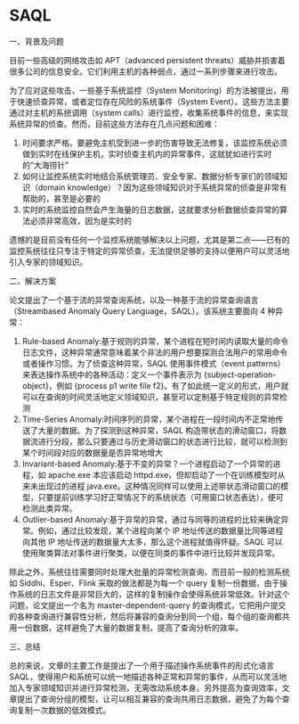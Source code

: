 # SAQL


一、背景及问题

目前一些高级的网络攻击如 APT（advanced persistent threats）威胁并损害着很多公司的信息安全。它们利用主机的各种弱点，通过一系列步骤来进行攻击。

为了应对这些攻击，一些基于系统监控（System Monitoring）的方法被提出，用于快速侦查异常，或者定位存在风险的系统事件（System Event）。这些方法主要通过对主机的系统调用（system calls）进行监控，收集系统事件的信息，来实现系统异常的侦查。然而，目前这些方法存在几点问题和困难：

1. 时间要求严格。要避免主机受到进一步的伤害导致无法修复，该监控系统必须做到实时在线保护主机，实时侦查主机内的异常事件，这就犹如进行实时的“大海捞针”
2. 如何让监控系统实时地结合系统管理员、安全专家、数据分析专家们的领域知识（domain knowledge）？因为这些领域知识对于系统异常的侦查是非常有帮助的，甚至是必要的
3. 实时的系统监控自然会产生海量的日志数据，这就要求分析数据侦查异常的算法必须非常高效，因为是实时的

遗憾的是目前没有任何一个监控系统能够解决以上问题，尤其是第二点——已有的监控系统往往只专注于特定的异常侦查，无法提供足够的支持以便用户可以灵活地引入专家的领域知识。

二、解决方案

论文提出了一个基于流的异常查询系统，以及一种基于流的异常查询语言（Streambased Anomaly Query Language，SAQL）。该系统主要面向 4 种异常：

1. Rule-based Anomaly:基于规则的异常，某个进程在短时间内读取大量的命令日志文件，这种异常通常意味着某个非法的用户想要探测合法用户的常用命令或者操作习惯。为了侦查这种异常，SAQL 使用事件模式（event patterns）来表达操作系统中的各种活动：定义一个事件表示为 {subject-operation-object}，例如 {process p1 write file f2}。有了如此统一定义的形式，用户就可以在查询的时间灵活地定义领域知识，甚至可以定制基于特定规则的异常检测
2. Time-Series Anomaly:时间序列的异常，某个进程在一段时间内不正常地传送了大量的数据。为了探测到这种异常，SAQL 构造带状态的滑动窗口，将数据流进行分段，那么只要通过与历史滑动窗口的状态进行比较，就可以检测到某个时间段对应的数据量是否异常地增大
3. Invariant-based Anomaly:基于不变的异常？一个进程启动了一个异常的进程，如 apache.exe 本应该启动 httpd.exe，但却启动了一个在训练模型时从来未出现过的进程 java.exe。这种情况同样可以使用上述带状态滑动窗口的模型，只要提前训练学习好正常情况下的系统状态（可用窗口状态表达），便可检测此类异常。
4. Outlier-based Anomaly:基于异常的异常，通过与同等的进程的比较来确定异常。例如，通过比较发现，某个进程向某个 IP 地址传送的数据量比同等进程向其他 IP 地址传送的数据量大太多，那么这个进程就值得怀疑。SAQL 可以使用聚类算法对事件进行聚类，以便在同类的事件中进行比较并发现异常。

除此之外，系统往往需要同时处理大批量的异常检测查询，而目前一般的检测系统如 Siddhi、Esper、Flink 采取的做法都是为每一个 query 复制一份数据，由于操作系统的日志文件是非常巨大的，这样的复制操作会使得系统非常低效。针对这个问题，论文提出一个名为 master-dependent-query 的查询模式，它把用户提交的各种查询进行兼容性分析，然后将兼容的查询分到同一个组，每个组的查询都共用一份数据，这样避免了大量的数据复制，提高了查询分析的效率。

三、总结

总的来说，文章的主要工作是提出了一个用于描述操作系统事件的形式化语言 SAQL，使得用户和系统可以统一地描述各种正常和异常的事件，从而可以灵活地加入专家领域知识并进行异常检测，无需改动系统本身。另外提高为查询效率，文章提出了查询分组的模型，让可以相互兼容的查询共用日志数据，避免了为每个查询复制一次数据的低效模式。

